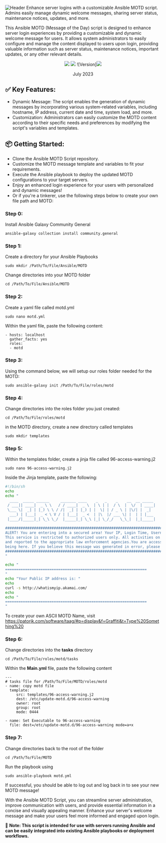 ![Header](https://i.imgur.com/aV975QZ.png)
Enhance server logins with a customizable Ansible MOTD script. Admins easily manage dynamic welcome messages, sharing server status, maintenance notices, updates, and more.

This Ansible MOTD (Message of the Day) script is designed to enhance server login experiences by providing a customizable and dynamic welcome message for users. It allows system administrators to easily configure and manage the content displayed to users upon login, providing valuable information such as server status, maintenance notices, important updates, or any other relevant details.
<div align="center">
  <img src="https://img.shields.io/badge/Ansible-000000?style=for-the-badge&logo=ansible&logoColor=white" />
  <img src="https://img.shields.io/badge/Linux-FCC624?style=for-the-badge&logo=linux&logoColor=black" />
  ![Version]<img src="https://img.shields.io/badge/Ubuntu-E95420?style=for-the-badge&logo=ubuntu&logoColor=white" />
</div>
<div align="center">
  <p>
    July 2023 
  </p>
</div>

## ✅ Key Features:

- Dynamic Message: The script enables the generation of dynamic messages by incorporating various system-related variables, including hostname, IP address, current date and time, system load, and more.
- Customization: Administrators can easily customize the MOTD content according to their specific needs and preferences by modifying the script's variables and templates.


## 📦 Getting Started:
- Clone the Ansible MOTD Script repository.
- Customize the MOTD message template and variables to fit your requirements.
- Execute the Ansible playbook to deploy the updated MOTD configurations to your target servers.
- Enjoy an enhanced login experience for your users with personalized and dynamic messages!
- Or if you're a tinkerer, use the following steps below to create your own file path and MOTD:

### Step 0: 
Install Ansible Galaxy Community General
```
ansible-galaxy collection install community.general
```
### Step 1:
Create a directory for your Ansible Playbooks
```
sudo mkdir /Path/To/File/Ansible/MOTD
```
Change directories into your MOTD folder
```
cd /Path/To/File/Ansible/MOTD
```
### Step 2:
Create a yaml file called motd.yml
```
sudo nano motd.yml
```
Within the yaml file, paste the following content:
```
- hosts: localhost
  gather_facts: yes
  roles:
  - motd
```
### Step 3:
Using the command below, we will setup our roles folder needed for the MOTD:
```
sudo ansible-galaxy init /Path/To/File/roles/motd
```
### Step 4:
Change directories into the roles folder you just created:
```
cd /Path/To/File/roles/motd
```
in the MOTD directory, create a new directory called templates
```
sudo mkdir templates
```
### Step 5:
Within the templates folder, create a jinja file called 96-access-warning.j2
```
sudo nano 96-access-warning.j2
```
Inside the Jinja template, paste the following:
```sh
#!/bin/sh
echo
echo "
  ____  _____ ______     _______ ____    _   _    _    __  __ _____ 
 / ___|| ____|  _ \ \   / / ____|  _ \  | \ | |  / \  |  \/  | ____|
 \___ \|  _| | |_) \ \ / /|  _| | |_) | |  \| | / _ \ | |\/| |  _|  
  ___) | |___|  _ < \ V / | |___|  _ <  | |\  |/ ___ \| |  | | |___ 
 |____/|_____|_| \_\ \_/  |_____|_| \_\ |_| \_/_/   \_\_|  |_|_____|
                                                                    
#############################################################################################################################################
ALERT! You are entering into a secured area! Your IP, Login Time, Username has been noted and has been sent to the server administrator!
This service is restricted to authorized users only. All activities on this system are logged. Unauthorized access will be fully investigated
and reported to the appropriate law enforcement agencies.You are accessing Your Company Name Property. Go away if you have no business
being here. If you believe this message was generated in error, please contact: YOURINFO@COMPANY.COM
#############################################################################################################################################
"

echo "
================================================================
"
echo "Your Public IP address is: "
echo
curl -s http://whatismyip.akamai.com/
echo
echo "
================================================================
"
```
To create your own ASCII MOTD Name, visit https://patorjk.com/software/taag/#p=display&f=Graffiti&t=Type%20Something%20
### Step 6:
Change directories into the **tasks** directory
```
cd /Path/To/File/roles/motd/tasks
```
Within the **Main.yml** file, paste the following content
```
---
# tasks file for /Path/To/File/MOTD/roles/motd
- name: copy motd file
  template:
     src: templates/96-access-warning.j2
     dest: /etc/update-motd.d/96-access-warning
     owner: root
     group: root
     mode: 0444

- name: Set Executable to 96-access-warning
  file: dest=/etc/update-motd.d/96-access-warning mode=a+x
```
### Step 7:
Change directories back to the root of the folder
```
cd /Path/To/File/MOTD
```
Run the playbook using
```
sudo ansible-playbook motd.yml
```
If successful, you should be able to log out and log back in to see your new MOTD message!


With the Ansible MOTD Script, you can streamline server administration, improve communication with users, and provide essential information in a concise and visually appealing manner. Enhance your server's welcome message and make your users feel more informed and engaged upon login.

📌 **Note: This script is intended for use with servers running Ansible and can be easily integrated into existing Ansible playbooks or deployment workflows.**
